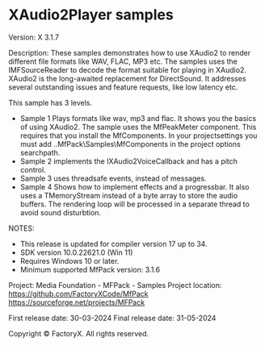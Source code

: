 # XAudio2Player samples

Version: X 3.1.7

Description:
  These samples demonstrates how to use XAudio2 to render different file formats like WAV, FLAC, MP3 etc.
  The samples uses the IMFSourceReader to decode the format suitable for playing in XAudio2.
  XAudio2 is the long-awaited replacement for DirectSound. It addresses several outstanding issues and feature requests, like
  low latency etc.
  
This sample has 3 levels.
  - Sample 1 Plays formats like wav, mp3 and flac. It shows you the basics of using XAudio2.
    The sample uses the MfPeakMeter component. This requires that you install the MfComponents.
    In your projectsettings you must add ..MfPack\Samples\MfComponents in the project options searchpath.  
 -  Sample 2 implements the IXAudio2VoiceCallback and has a pitch control.
 -  Sample 3 uses threadsafe events, instead of messages.
 -  Sample 4 Shows how to implement effects and a progressbar.
           It also uses a TMemoryStream instead of a byte array to store the audio buffers.
           The rendering loop will be processed in a separate thread to avoid sound disturbtion.   

NOTES:
 - This release is updated for compiler version 17 up to 34.
 - SDK version 10.0.22621.0 (Win 11)
 - Requires Windows 10 or later.
 - Minimum supported MfPack version: 3.1.6

Project: Media Foundation - MFPack - Samples
Project location: https://github.com/FactoryXCode/MfPack
                  https://sourceforge.net/projects/MFPack

First release date: 30-03-2024
Final release date: 31-05-2024

Copyright © FactoryX. All rights reserved.




